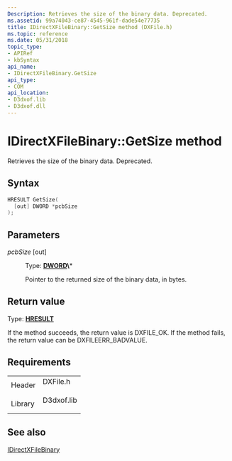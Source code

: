```yaml
---
Description: Retrieves the size of the binary data. Deprecated.
ms.assetid: 99a74043-ce87-4545-961f-dade54e77735
title: IDirectXFileBinary::GetSize method (DXFile.h)
ms.topic: reference
ms.date: 05/31/2018
topic_type: 
- APIRef
- kbSyntax
api_name: 
- IDirectXFileBinary.GetSize
api_type: 
- COM
api_location: 
- D3dxof.lib
- D3dxof.dll
---
```


# IDirectXFileBinary::GetSize method

Retrieves the size of the binary data. Deprecated.

## Syntax


```C++
HRESULT GetSize(
  [out] DWORD *pcbSize
);
```



## Parameters

<dl> <dt>

*pcbSize* \[out\]
</dt> <dd>

Type: **[**DWORD**](https://msdn.microsoft.com/library/Aa383751(v=VS.85).aspx)\***

Pointer to the returned size of the binary data, in bytes.

</dd> </dl>

## Return value

Type: **[**HRESULT**](https://msdn.microsoft.com/library/Bb401631(v=MSDN.10).aspx)**

If the method succeeds, the return value is DXFILE\_OK. If the method fails, the return value can be DXFILEERR\_BADVALUE.

## Requirements



|                    |                                                                                       |
|--------------------|---------------------------------------------------------------------------------------|
| Header<br/>  | <dl> <dt>DXFile.h</dt> </dl>   |
| Library<br/> | <dl> <dt>D3dxof.lib</dt> </dl> |



## See also

<dl> <dt>

[IDirectXFileBinary](idirectxfilebinary.md)
</dt> </dl>

 

 




